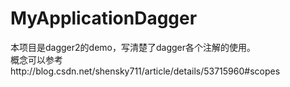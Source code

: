 # MyApplicationDagger
本项目是dagger2的demo，写清楚了dagger各个注解的使用。</br>
概念可以参考http://blog.csdn.net/shensky711/article/details/53715960#scopes
